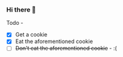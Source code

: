 ### Hi there 👋


Todo -
 - [x] Get a cookie
 - [x] Eat the aforementioned cookie
 - [ ] ~~Don't eat the aforementioned cookie~~ - :(
